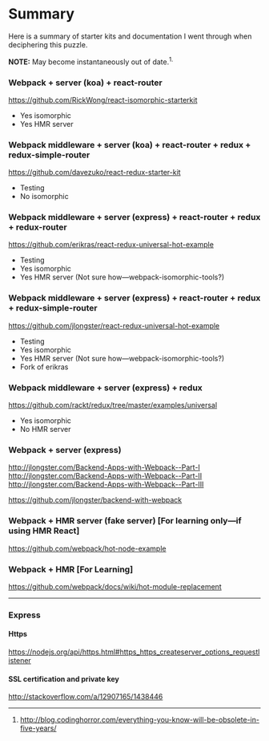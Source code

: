 # Summary

Here is a summary of starter kits and documentation I went through when deciphering this puzzle.

**NOTE:** May become instantaneously out of date.<sup>1.</sup>

### Webpack + server (koa) + react-router

https://github.com/RickWong/react-isomorphic-starterkit

- Yes isomorphic
- Yes HMR server

### Webpack middleware + server (koa) + react-router + redux + redux-simple-router

https://github.com/davezuko/react-redux-starter-kit

- Testing
- No isomorphic

### Webpack middleware + server (express) + react-router + redux + redux-router

https://github.com/erikras/react-redux-universal-hot-example

- Testing
- Yes isomorphic
- Yes HMR server (Not sure how—webpack-isomorphic-tools?)

### Webpack middleware + server (express) + react-router + redux + redux-simple-router

https://github.com/jlongster/react-redux-universal-hot-example

- Testing
- Yes isomorphic
- Yes HMR server (Not sure how—webpack-isomorphic-tools?)
- Fork of erikras

### Webpack middleware + server (express) + redux

https://github.com/rackt/redux/tree/master/examples/universal

- Yes isomorphic
- No HMR server

### Webpack + server (express)

http://jlongster.com/Backend-Apps-with-Webpack--Part-I  
http://jlongster.com/Backend-Apps-with-Webpack--Part-II  
http://jlongster.com/Backend-Apps-with-Webpack--Part-III

https://github.com/jlongster/backend-with-webpack

### Webpack + HMR server (fake server) [For learning only—if using HMR React]

https://github.com/webpack/hot-node-example

### Webpack + HMR [For Learning]

https://github.com/webpack/docs/wiki/hot-module-replacement

---

### Express

#### Https

https://nodejs.org/api/https.html#https_https_createserver_options_requestlistener

#### SSL certification and private key

http://stackoverflow.com/a/12907165/1438446

---

1. http://blog.codinghorror.com/everything-you-know-will-be-obsolete-in-five-years/

